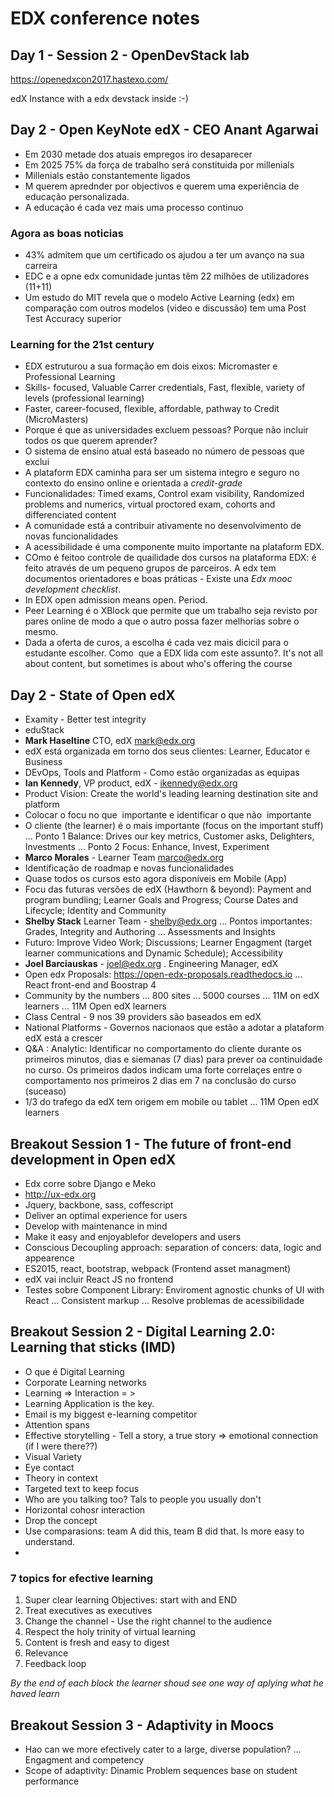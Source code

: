 # EDX conference notes

## Day 1 - Session 2 - OpenDevStack lab

https://openedxcon2017.hastexo.com/

edX Instance with a edx devstack inside :-)

## Day 2 - Open KeyNote edX - CEO Anant Agarwai

* Em 2030 metade dos atuais empregos iro desaparecer
* Em 2025 75% da força de trabalho será constituida por millenials
* Millenials estão constantemente ligados
* M querem aprednder por objectivos e querem uma experiência de educação personalizada.
* A educação é cada vez mais uma processo continuo

### Agora as boas noticias

* 43% admitem que um certificado os ajudou a ter um avanço na sua carreira
* EDC e a opne edx comunidade juntas têm 22 milhões de utilizadores (11+11)
* Um estudo do MIT revela que o modelo Active Learning (edx) em comparação com outros modelos (video e discussão) tem uma Post Test Accuracy superior

### Learning for the 21st century

* EDX estruturou a sua formação em dois eixos: Micromaster e Professional Learning
* Skills- focused, Valuable Carrer credentials, Fast, flexible, variety of levels (professional learning)
* Faster, career-focused, flexible, affordable, pathway to Credit (MicroMasters)
* Porque é que as universidades excluem pessoas? Porque não incluir todos os que querem aprender? 
* O sistema de ensino atual está baseado no número de pessoas que exclui
* A plataform EDX caminha para ser um sistema integro e seguro no contexto do ensino online e orientada a *credit-grade* 
* Funcionalidades: Timed exams, Control exam visibility, Randomized problems and numerics, virtual proctored exam, cohorts and differenciated content
* A comunidade está a contribuir ativamente no desenvolvimento de novas funcionalidades
* A acessibilidade é uma componente muito importante na plataform EDX. 
* COmo é feitoo controle de quailidade dos cursos na plataforma EDX: é feito através de um pequeno grupos de parceiros. A edx tem documentos orientadores e boas práticas - Existe una *Edx mooc development checklist*. 
* In EDX open admission means open. Period.
* Peer Learning é o XBlock que permite que um trabalho seja revisto por pares online de modo a que o autro possa fazer melhorias sobre o mesmo.
* Dada a oferta de curos, a escolha é cada vez mais dicicil para o estudante escolher. Como  que a EDX lida com este assunto?. It's not all about content, but sometimes is about who's offering the course

## Day 2 - State of Open edX


* Examity - Better test integrity
* eduStack
* **Mark Haseltine** CTO, edX mark@edx.org
* edX está organizada em torno dos seus clientes: Learner, Educator e Business
* DEvOps, Tools and Platform - Como estão organizadas as equipas
* **Ian Kennedy**, VP product, edX - ikennedy@edx.org
* Product Vision: Create the world's leading learning destination site and platform
* Colocar o focu no que  importante e identificar o que não  importante
* O cliente (the learner) é o mais importante (focus on the important stuff)
... Ponto 1 Balance: Drives our key metrics, Customer asks, Delighters, Investments
... Ponto 2 Focus: Enhance, Invest, Experiment
* **Marco Morales** - Learner Team marco@edx.org
* Identificação de roadmap e novas funcionalidades
* Quase todos os cursos esto agora disponíveis em Mobile (App)
* Focu das futuras versões de edX (Hawthorn & beyond): Payment and program bundling; Learner Goals and Progress; Course Dates and Lifecycle; Identity and Community
* **Shelby Stack** Learner Team  - shelby@edx.org
... Pontos importantes: Grades, Integrity and Authoring
... Assessments and Insights
* Futuro: Improve Video Work; Discussions; Learner Engagment (target learner communications and Dynamic Schedule); Accessibility
* **Joel Barciauskas** - joel@edx.org . Engineering Manager, edX
* Open edx Proposals: https://open-edx-proposals.readthedocs.io
... React front-end and Boostrap 4
* Community by the numbers
... 800 sites
... 5000 courses
... 11M on edX learners
... 11M Open edX learners
* Class Central - 9 nos 39 providers são baseados em edX
* National Platforms - Governos nacionaos que estão a adotar a plataform edX está a crescer
* Q&A : Analytic: Identificar no comportamento do cliente durante os primeiros minutos, dias e siemanas (7 dias) para prever oa continuidade no curso. Os primeiros dados indicam uma forte correlaçes entre o comportamento nos primeiros 2 dias em 7 na conclusão do curso (suceaso)
* 1/3 do trafego da edX tem origem em mobile ou tablet
... 11M Open edX learners

## Breakout Session 1 - The future of front-end development in Open edX

* Edx corre sobre Django e Meko
* http://ux-edx.org
* Jquery, backbone, sass, coffescript
* Deliver an optimal experience for users
* Develop with maintenance in mind
* Make it easy and enjoyablefor developers  and users
* Conscious Decoupling approach: separation of concers: data, logic and appearence
* ES2015, react, bootstrap, webpack (Frontend asset managment)
* edX vai incluir React JS no frontend
* Testes sobre Component Library: Enviroment agnostic chunks of UI with React
... Consistent markup
... Resolve problemas de acessibilidade

## Breakout Session 2 - Digital Learning 2.0: Learning that sticks (IMD)

* O que é Digital Learning
* Corporate Learning networks
* Learning => Interaction = > 
* Learning Application is the key.
* Email is my biggest e-learning competitor
* Attention spans
* Effective storytelling - Tell a story, a true story => emotional connection (if I were there??) 
* Visual Variety
* Eye contact
* Theory in context
* Targeted text to keep focus
* Who are you talking too? Tals to people you usually don't
* Horizontal cohosr interaction
* Drop the concept
* Use comparasions: team A did this, team B did that. Is more easy to understand.
* 
### 7 topics for efective learning

1. Super clear learning Objectives: start with and END
2. Treat executives as executives
3. Change the channel - Use the right channel to the audience
4. Respect the holy trinity of virtual learning
5. Content is fresh and easy to digest
6. Relevance
7. Feedback loop

*By the end of each block the learner shoud see one way of aplying what he haved learn*

## Breakout Session 3 - Adaptivity in Moocs

* Hao can we more efectively cater to a large, diverse population?
... Engagment and competency
* Scope of adaptivity: Dinamic Problem sequences base on student performance


